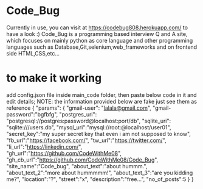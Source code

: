 # Code_Bug
Currently in use, you can visit at https://codebug808.herokuapp.com/ to have a look :)
Code_Bug is a programming based interview Q and A site, which focuses on mainly python as core language and other programming languages such as Database,Git,selenium,web_frameworks and on frontend side HTML,CSS,etc...

# to make it working
add config.json file inside main_code folder, then paste below code in it and edit details;
NOTE: the information provided below are fake just see them as reference
{
    "params":
    {
        "gmail-user": "lalala@gmail.com",
        "gmail-password":"bgfbfg",
        "postgres_uri": "postgresql://postgres:password@localhost:port/db",
        "sqlite_uri": "sqlite:///users.db",
        "mysql_uri":"mysql://root:@localhost/user01",
        "secret_key":"my super secret key that even i am not supposed to know",
        "fb_url":"https://facebook.com/",
        "tw_url":"https://twitter.com/",
        "li_url":"https://linkedin.com/",
        "gh_url":"https://github.com/CodeWithMe08",
        "gh_cb_url":"https://github.com/CodeWithMe08/Code_Bug",
        "site_name":"Code_bug",
        "about_text":"about hummm.",
        "about_text_2":"more about hummmmm!",
        "about_text_3":"are you kidding me?",
        "location":"?",
        "street":"x",
        "description":"free...",
        "no_of_posts":5
    }
}